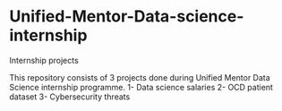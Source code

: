 # Unified-Mentor-Data-science-internship
Internship projects

This repository consists of 3 projects done during Unified Mentor Data Science internship programme.
1- Data science salaries
2- OCD patient dataset
3- Cybersecurity threats
